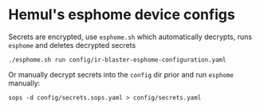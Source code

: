 # Hemul's esphome device configs

Secrets are encrypted, use `esphome.sh` which automatically decrypts, runs `esphome` and deletes decrypted secrets

```
./esphome.sh run config/ir-blaster-esphome-configuration.yaml
```

Or manually decrypt secrets into the `config` dir prior and run `esphome` manually:

```
sops -d config/secrets.sops.yaml > config/secrets.yaml
```
